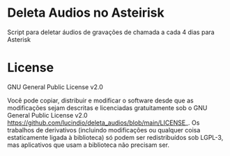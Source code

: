 
Deleta Audios no Asteirisk
=======
Script para deletar áudios de gravações de chamada a cada 4 dias para Asterisk

License
=======



GNU General Public License v2.0



Você pode copiar, distribuir e modificar o software desde que as modificações sejam descritas e licenciadas gratuitamente sob o GNU General Public License v2.0 <https://github.com/lucindio/deleta_audios/blob/main/LICENSE>_. Os trabalhos de derivativos (incluindo modificações ou qualquer coisa estaticamente ligada à biblioteca) só podem ser redistribuídos sob LGPL-3, mas aplicativos que usam a biblioteca não precisam ser.
